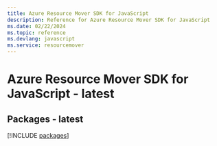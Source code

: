 ```yaml
---
title: Azure Resource Mover SDK for JavaScript
description: Reference for Azure Resource Mover SDK for JavaScript
ms.date: 02/22/2024
ms.topic: reference
ms.devlang: javascript
ms.service: resourcemover
---
```

# Azure Resource Mover SDK for JavaScript - latest
## Packages - latest
[!INCLUDE [packages](resource-mover-index.md)]